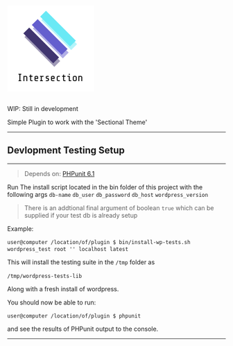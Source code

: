 <div align="center" style="width: 200px">
    <img src="intersection-logo.png" alt="ACF Buddy Logo">
</div>

```

```

WIP: Still in development

Simple Plugin to work with the 'Sectional Theme'

---

## Devlopment Testing Setup

---

> Depends on: [PHPunit 6.1](https://phpunit.de/manual/6.1/en/installation.html)

Run The install script located in the bin folder of this project with the following args `db-name` `db_user` `db_password` `db_host` `wordpress_version`

> There is an addtional final argument of boolean `true` which can be supplied if your test db is already setup

Example:

```console
user@computer /location/of/plugin $ bin/install-wp-tests.sh wordpress_test root '' localhost latest
```

This will install the testing suite in the `/tmp` folder as

`/tmp/wordpress-tests-lib`

Along with a fresh install of wordpress.

You should now be able to run:

```console
user@computer /location/of/plugin $ phpunit
```

and see the results of PHPunit output to the console.

---

